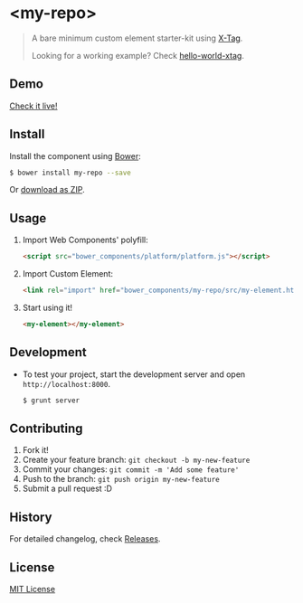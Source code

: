 # &lt;my-repo&gt;

> A bare minimum custom element starter-kit using [X-Tag](http://x-tags.org/).
>
> Looking for a working example? Check [hello-world-xtag](https://github.com/webcomponents/hello-world-xtag).

## Demo

[Check it live!](http://my-user.github.io/my-repo)

## Install

Install the component using [Bower](http://bower.io/):

```sh
$ bower install my-repo --save
```

Or [download as ZIP](https://github.com/my-user/my-repo/archive/master.zip).

## Usage

1. Import Web Components' polyfill:

    ```html
    <script src="bower_components/platform/platform.js"></script>
    ```

2. Import Custom Element:

    ```html
    <link rel="import" href="bower_components/my-repo/src/my-element.html">
    ```

3. Start using it!

    ```html
    <my-element></my-element>
    ```

## Development

* To test your project, start the development server and open `http://localhost:8000`.

    ```sh
    $ grunt server
    ```

## Contributing

1. Fork it!
2. Create your feature branch: `git checkout -b my-new-feature`
3. Commit your changes: `git commit -m 'Add some feature'`
4. Push to the branch: `git push origin my-new-feature`
5. Submit a pull request :D

## History

For detailed changelog, check [Releases](https://github.com/my-user/my-repo/releases).

## License

[MIT License](http://opensource.org/licenses/MIT)
